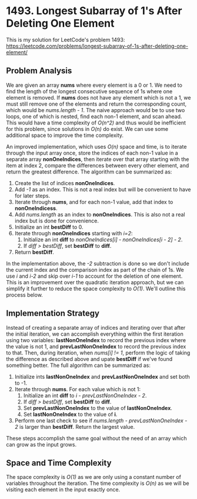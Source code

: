 # 1493. Longest Subarray of 1's After Deleting One Element
This is my solution for LeetCode's problem 1493: https://leetcode.com/problems/longest-subarray-of-1s-after-deleting-one-element/

## Problem Analysis
We are given an array **nums** where every element is a 0 or 1. We need to find the length of the longest consecutive sequence of 1s where one element is removed. If **nums** does not have any element which is not a 1, we must still remove one of the elements and return the corresponding count, which would be *nums.length - 1*. The naive approach would be to use two loops, one of which is nested, find each non-1 element, and scan ahead. This would have a time complexity of *O(n^2)* and thus would be inefficient for this problem, since solutions in *O(n)* do exist. We can use some additional space to improve the time complexity.

An improved implementation, which uses *O(n)* space and time, is to iterate through the input array once, store the indices of each non-1 value in a separate array **nonOneIndices**, then iterate over that array starting with the item at index 2, compare the differences between every other element, and return the greatest difference. The algorithm can be summarized as:
1. Create the list of indices **nonOneIndices**.
1. Add *-1* as an index. This is not a real index but will be convenient to have for later steps.
1. Iterate through **nums**, and for each non-1 value, add that index to **nonOneIndicess**.
1. Add *nums.length* as an index to **nonOneIndices**. This is also not a real index but is done for convenience.
1. Initialize an int **bestDiff** to 0.
1. Iterate through **nonOneIndices** starting with *i=2*:
    1. Initialize an int **diff** to *nonOneIndices[i] - nonOneIndices[i - 2] - 2*.
    1. If *diff > bestDiff*, set **bestDiff** to **diff**.
1. Return **bestDiff**.

In the implementation above, the *-2* subtraction is done so we don't include the current index and the comparison index as part of the chain of 1s. We use *i* and *i-2* and skip over *i-1* to account for the deletion of one element. This is an improvement over the quadratic iteration approach, but we can simplify it further to reduce the space complexity to *O(1)*. We'll outline this process below.

## Implementation Strategy
Instead of creating a separate array of indices and iterating over that after the initial iteration, we can accomplish everything within the first iteration using two variables: **lastNonOneIndex** to record the previous index where the value is not 1, and **prevLastNonOneIndex** to record the previous index to that. Then, during iteration, when *nums[i] != 1*, perform the logic of taking the difference as described above and upate **bestDiff** if we've found something better. The full algorithm can be summarized as:
1. Initialize ints **lastNonOneIndex** and **prevLastNonOneIndex** and set both to -1.
1. Iterate through **nums**. For each value which is not 1:
    1. Initialize an int **diff** to *i - prevLastNonOneIndex - 2*.
    1. If *diff > bestDiff*, set **bestDiff** to **diff**.
    1. Set **prevLastNonOneIndex** to the value of **lastNonOneIndex**.
    1. Set **lastNonOneIndex** to the value of **i**.
1. Perform one last check to see if *nums.length - prevLastNonOneIndex - 2* is larger than **bestDiff**. Return the largest value.

These steps accomplish the same goal without the need of an array which can grow as the input grows.

## Space and Time Complexity
The space complexity is *O(1)* as we are only using a constant number of variables throughout the iteration. The time complexity is *O(n)* as we will be visiting each element in the input exactly once.
